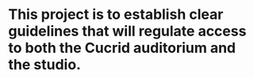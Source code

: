 # This project is to establish clear guidelines that will regulate access to both the Cucrid auditorium and the studio.